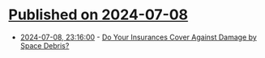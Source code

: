 # [Published on 2024-07-08](index.md)

* [2024-07-08, 23:16:00](https://soylentnews.org/article.pl?sid=24/07/07/1338259&from=rss) - [Do Your Insurances Cover Against Damage by Space Debris?](https://soylentnews.org/article.pl?sid=24/07/07/1338259&from=rss)

